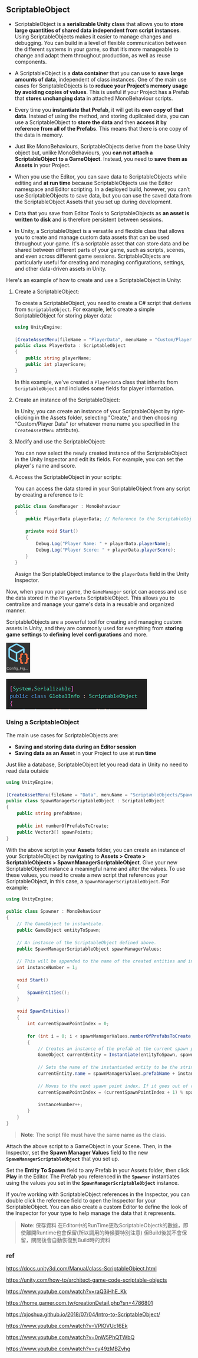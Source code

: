 ## ScriptableObject

- ScriptableObject is a **serializable Unity class** that allows you to **store large quantities of shared data independent from script instances**. Using ScriptableObjects makes it easier to manage changes and debugging. You can build in a level of flexible communication between the different systems in your game, so that it’s more manageable to change and adapt them throughout production, as well as reuse components.

- A ScriptableObject is a **data container** that you can use to **save large amounts of data**, independent of class instances. One of the main use cases for ScriptableObjects is to **reduce your Project’s memory usage by avoiding copies of values**. This is useful if your Project has a Prefab that **stores unchanging data** in attached MonoBehaviour scripts.

- Every time you **instantiate that Prefab**, it will get its **own copy of that data**. Instead of using the method, and storing duplicated data, you can use a ScriptableObject to **store the data** and then **access it by reference from all of the Prefabs**. This means that there is one copy of the data in memory.

- Just like MonoBehaviours, ScriptableObjects derive from the base Unity object but, unlike MonoBehaviours, you **can not attach a ScriptableObject to a GameObject**. Instead, you need to **save them as Assets** in your Project.

- When you use the Editor, you can save data to ScriptableObjects while editing and **at run time** because ScriptableObjects use the Editor namespace and Editor scripting. In a deployed build, however, you can’t use ScriptableObjects to save data, but you can use the saved data from the ScriptableObject Assets that you set up during development.

- Data that you save from Editor Tools to ScriptableObjects as **an asset is written to disk** and is therefore persistent between sessions.

- In Unity, a ScriptableObject is a versatile and flexible class that allows you to create and manage custom data assets that can be used throughout your game. It's a scriptable asset that can store data and be shared between different parts of your game, such as scripts, scenes, and even across different game sessions. ScriptableObjects are particularly useful for creating and managing configurations, settings, and other data-driven assets in Unity.

Here's an example of how to create and use a ScriptableObject in Unity:

1. Create a ScriptableObject:

   To create a ScriptableObject, you need to create a C# script that derives from `ScriptableObject`. For example, let's create a simple ScriptableObject for storing player data:

   ```csharp
   using UnityEngine;

   [CreateAssetMenu(fileName = "PlayerData", menuName = "Custom/Player Data")]
   public class PlayerData : ScriptableObject
   {
       public string playerName;
       public int playerScore;
   }
   ```

   In this example, we've created a `PlayerData` class that inherits from `ScriptableObject` and includes some fields for player information.

2. Create an instance of the ScriptableObject:

   In Unity, you can create an instance of your ScriptableObject by right-clicking in the Assets folder, selecting "Create," and then choosing "Custom/Player Data" (or whatever menu name you specified in the `CreateAssetMenu` attribute).

3. Modify and use the ScriptableObject:

   You can now select the newly created instance of the ScriptableObject in the Unity Inspector and edit its fields. For example, you can set the player's name and score.

4. Access the ScriptableObject in your scripts:

   You can access the data stored in your ScriptableObject from any script by creating a reference to it:

   ```csharp
   public class GameManager : MonoBehaviour
   {
       public PlayerData playerData; // Reference to the ScriptableObject

       private void Start()
       {
           Debug.Log("Player Name: " + playerData.playerName);
           Debug.Log("Player Score: " + playerData.playerScore);
       }
   }
   ```

   Assign the ScriptableObject instance to the `playerData` field in the Unity Inspector.

Now, when you run your game, the `GameManager` script can access and use the data stored in the `PlayerData` ScriptableObject. This allows you to centralize and manage your game's data in a reusable and organized manner.

ScriptableObjects are a powerful tool for creating and managing custom assets in Unity, and they are commonly used for everything from **storing game settings** to **defining level configurations** and more.

![](./scriptableObject.png)

![](./sciptableObject_Class.png)

### Using a ScriptableObject

The main use cases for ScriptableObjects are:

-   **Saving and storing data during an Editor session**
-   **Saving data as an Asset** in your Project to use at **run time**


Just like a database, ScriptableObject let you read data in Unity no need to read data outside
```cs
using UnityEngine;

[CreateAssetMenu(fileName = "Data", menuName = "ScriptableObjects/SpawnManagerScriptableObject", order = 1)]
public class SpawnManagerScriptableObject : ScriptableObject
{
    public string prefabName;

    public int numberOfPrefabsToCreate;
    public Vector3[] spawnPoints;
}
```
With the above script in your **Assets** folder, you can create an instance of your ScriptableObject by navigating to **Assets > Create > ScriptableObjects > SpawnManagerScriptableObject**. Give your new ScriptableObject instance a meaningful name and alter the values. To use these values, you need to create a new script that references your ScriptableObject, in this case, a `SpawnManagerScriptableObject`. For example:

```cs
using UnityEngine;

public class Spawner : MonoBehaviour
{
    // The GameObject to instantiate.
    public GameObject entityToSpawn;

    // An instance of the ScriptableObject defined above.
    public SpawnManagerScriptableObject spawnManagerValues;

    // This will be appended to the name of the created entities and increment when each is created.
    int instanceNumber = 1;

    void Start()
    {
        SpawnEntities();
    }

    void SpawnEntities()
    {
        int currentSpawnPointIndex = 0;

        for (int i = 0; i < spawnManagerValues.numberOfPrefabsToCreate; i++)
        {
            // Creates an instance of the prefab at the current spawn point.
            GameObject currentEntity = Instantiate(entityToSpawn, spawnManagerValues.spawnPoints[currentSpawnPointIndex], Quaternion.identity);

            // Sets the name of the instantiated entity to be the string defined in the ScriptableObject and then appends it with a unique number. 
            currentEntity.name = spawnManagerValues.prefabName + instanceNumber;

            // Moves to the next spawn point index. If it goes out of range, it wraps back to the start.
            currentSpawnPointIndex = (currentSpawnPointIndex + 1) % spawnManagerValues.spawnPoints.Length;

            instanceNumber++;
        }
    }
}
```
> **Note**: The script file must have the same name as the class.

Attach the above script to a GameObject in your  Scene. Then, in the Inspector, set the **Spawn Manager Values** field to the new **`SpawnManagerScriptableObject`** that you set up.

Set the ****Entity To Spawn**** field to any Prefab in your Assets folder, then click **Play** in the Editor. The Prefab you referenced in the **`Spawner`** instantiates using the values you set in the **`SpawnManagerScriptableObject`** instance.

If you’re working with ScriptableObject references in the Inspector, you can double click the reference field to open the Inspector for your ScriptableObject. You can also create a custom Editor to define the look of the Inspector for your type to help manage the data that it represents.


> **Note**: 保存資料 在Editor中的RunTime更改ScriptableObjectk的數據，即使離開Runtime也會保留(所以調用的時候要特別注意) 但Build後就不會保留，關閉後會自動恢復到Build時的資料


### ref 
https://docs.unity3d.com/Manual/class-ScriptableObject.html

https://unity.com/how-to/architect-game-code-scriptable-objects

https://www.youtube.com/watch?v=raQ3iHhE_Kk

https://home.gamer.com.tw/creationDetail.php?sn=4786801

https://xjoshua.github.io/2018/07/04/Intro-to-ScriptableObject/

https://www.youtube.com/watch?v=VPlOVUc16Ek

https://www.youtube.com/watch?v=0nW5PhQTWbQ

https://www.youtube.com/watch?v=cy49zMBZvhg
